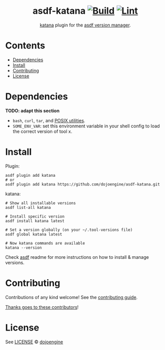 <div align="center">

# asdf-katana [![Build](https://github.com/dojoengine/asdf-katana/actions/workflows/build.yml/badge.svg)](https://github.com/dojoengine/asdf-katana/actions/workflows/build.yml) [![Lint](https://github.com/dojoengine/asdf-katana/actions/workflows/lint.yml/badge.svg)](https://github.com/dojoengine/asdf-katana/actions/workflows/lint.yml)

[katana](https://book.dojoengine.org/toolchain/katana) plugin for the [asdf version manager](https://asdf-vm.com).

</div>

# Contents

- [Dependencies](#dependencies)
- [Install](#install)
- [Contributing](#contributing)
- [License](#license)

# Dependencies

**TODO: adapt this section**

- `bash`, `curl`, `tar`, and [POSIX utilities](https://pubs.opengroup.org/onlinepubs/9699919799/idx/utilities.html).
- `SOME_ENV_VAR`: set this environment variable in your shell config to load the correct version of tool x.

# Install

Plugin:

```shell
asdf plugin add katana
# or
asdf plugin add katana https://github.com/dojoengine/asdf-katana.git
```

katana:

```shell
# Show all installable versions
asdf list-all katana

# Install specific version
asdf install katana latest

# Set a version globally (on your ~/.tool-versions file)
asdf global katana latest

# Now katana commands are available
katana --version
```

Check [asdf](https://github.com/asdf-vm/asdf) readme for more instructions on how to
install & manage versions.

# Contributing

Contributions of any kind welcome! See the [contributing guide](contributing.md).

[Thanks goes to these contributors](https://github.com/dojoengine/asdf-katana/graphs/contributors)!

# License

See [LICENSE](LICENSE) © [dojoengine](https://github.com/dojoengine/)
